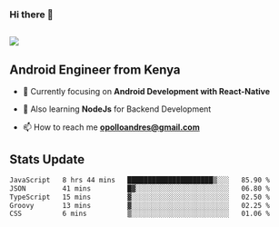 ### Hi there 👋
<h2 align="left"><img src="https://readme-typing-svg.herokuapp.com?color='blue'&lines=I'm+Andrew+Opollo😊;Welcome+to+my+Github😜"> </h2>

## Android Engineer from Kenya


- 🌱 Currently focusing on **Android Development with React-Native**

- 🔭 Also learning **NodeJs** for Backend Development

- 📫 How to reach me **opolloandres@gmail.com**


## Stats Update
<!--START_SECTION:waka-->

```txt
JavaScript   8 hrs 44 mins   █████████████████████▒░░░   85.90 %
JSON         41 mins         █▓░░░░░░░░░░░░░░░░░░░░░░░   06.80 %
TypeScript   15 mins         ▓░░░░░░░░░░░░░░░░░░░░░░░░   02.50 %
Groovy       13 mins         ▓░░░░░░░░░░░░░░░░░░░░░░░░   02.25 %
CSS          6 mins          ▒░░░░░░░░░░░░░░░░░░░░░░░░   01.06 %
```

<!--END_SECTION:waka-->


